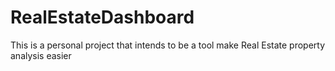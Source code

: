 # RealEstateDashboard
This is a personal project that intends to be a tool make Real Estate property analysis easier
